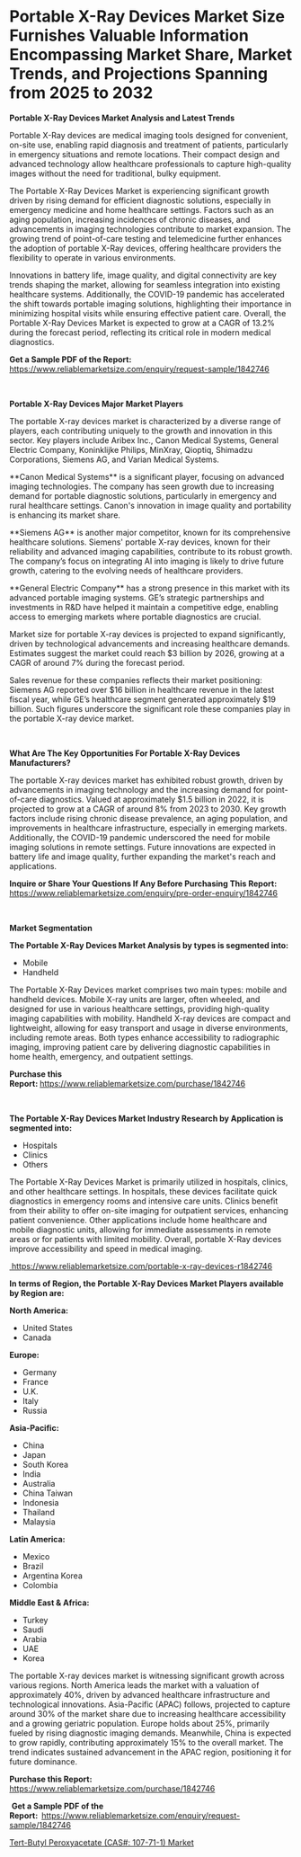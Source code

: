 <p><h1>Portable X-Ray Devices Market Size Furnishes Valuable Information Encompassing Market Share, Market Trends, and Projections Spanning from 2025 to 2032</h1></p><p><strong>Portable X-Ray Devices Market Analysis and Latest Trends</strong></p>
<p><p>Portable X-Ray devices are medical imaging tools designed for convenient, on-site use, enabling rapid diagnosis and treatment of patients, particularly in emergency situations and remote locations. Their compact design and advanced technology allow healthcare professionals to capture high-quality images without the need for traditional, bulky equipment.</p><p>The Portable X-Ray Devices Market is experiencing significant growth driven by rising demand for efficient diagnostic solutions, especially in emergency medicine and home healthcare settings. Factors such as an aging population, increasing incidences of chronic diseases, and advancements in imaging technologies contribute to market expansion. The growing trend of point-of-care testing and telemedicine further enhances the adoption of portable X-Ray devices, offering healthcare providers the flexibility to operate in various environments.</p><p>Innovations in battery life, image quality, and digital connectivity are key trends shaping the market, allowing for seamless integration into existing healthcare systems. Additionally, the COVID-19 pandemic has accelerated the shift towards portable imaging solutions, highlighting their importance in minimizing hospital visits while ensuring effective patient care. Overall, the Portable X-Ray Devices Market is expected to grow at a CAGR of 13.2% during the forecast period, reflecting its critical role in modern medical diagnostics.</p></p>
<p><strong>Get a Sample PDF of the Report:&nbsp;</strong> <a href="https://www.reliablemarketsize.com/enquiry/request-sample/1842746?utm_campaign=3550&utm_medium=2&utm_source=Github&utm_content=ia&utm_term=26032025&utm_id=portable-x-ray-devices">https://www.reliablemarketsize.com/enquiry/request-sample/1842746</a></p>
<p>&nbsp;</p>
<p><strong>Portable X-Ray Devices Major Market Players</strong></p>
<p><p>The portable X-ray devices market is characterized by a diverse range of players, each contributing uniquely to the growth and innovation in this sector. Key players include Aribex Inc., Canon Medical Systems, General Electric Company, Koninklijke Philips, MinXray, Qioptiq, Shimadzu Corporations, Siemens AG, and Varian Medical Systems.</p><p>**Canon Medical Systems** is a significant player, focusing on advanced imaging technologies. The company has seen growth due to increasing demand for portable diagnostic solutions, particularly in emergency and rural healthcare settings. Canon's innovation in image quality and portability is enhancing its market share.</p><p>**Siemens AG** is another major competitor, known for its comprehensive healthcare solutions. Siemens' portable X-ray devices, known for their reliability and advanced imaging capabilities, contribute to its robust growth. The company’s focus on integrating AI into imaging is likely to drive future growth, catering to the evolving needs of healthcare providers.</p><p>**General Electric Company** has a strong presence in this market with its advanced portable imaging systems. GE’s strategic partnerships and investments in R&D have helped it maintain a competitive edge, enabling access to emerging markets where portable diagnostics are crucial.</p><p>Market size for portable X-ray devices is projected to expand significantly, driven by technological advancements and increasing healthcare demands. Estimates suggest the market could reach $3 billion by 2026, growing at a CAGR of around 7% during the forecast period.</p><p>Sales revenue for these companies reflects their market positioning: Siemens AG reported over $16 billion in healthcare revenue in the latest fiscal year, while GE’s healthcare segment generated approximately $19 billion. Such figures underscore the significant role these companies play in the portable X-ray device market.</p></p>
<p>&nbsp;</p>
<p><strong>What Are The Key Opportunities For Portable X-Ray Devices Manufacturers?</strong></p>
<p><p>The portable X-ray devices market has exhibited robust growth, driven by advancements in imaging technology and the increasing demand for point-of-care diagnostics. Valued at approximately $1.5 billion in 2022, it is projected to grow at a CAGR of around 8% from 2023 to 2030. Key growth factors include rising chronic disease prevalence, an aging population, and improvements in healthcare infrastructure, especially in emerging markets. Additionally, the COVID-19 pandemic underscored the need for mobile imaging solutions in remote settings. Future innovations are expected in battery life and image quality, further expanding the market's reach and applications.</p></p>
<p><strong>Inquire or Share Your Questions If Any Before Purchasing This Report:</strong> <a href="https://www.reliablemarketsize.com/enquiry/pre-order-enquiry/1842746?utm_campaign=3550&utm_medium=2&utm_source=Github&utm_content=ia&utm_term=26032025&utm_id=portable-x-ray-devices">https://www.reliablemarketsize.com/enquiry/pre-order-enquiry/1842746</a></p>
<p>&nbsp;</p>
<p><strong>Market Segmentation</strong></p>
<p><strong>The Portable X-Ray Devices Market Analysis by types is segmented into:</strong></p>
<p><ul><li>Mobile</li><li>Handheld</li></ul></p>
<p><p>The Portable X-Ray Devices market comprises two main types: mobile and handheld devices. Mobile X-ray units are larger, often wheeled, and designed for use in various healthcare settings, providing high-quality imaging capabilities with mobility. Handheld X-ray devices are compact and lightweight, allowing for easy transport and usage in diverse environments, including remote areas. Both types enhance accessibility to radiographic imaging, improving patient care by delivering diagnostic capabilities in home health, emergency, and outpatient settings.</p></p>
<p><strong>Purchase this Report:&nbsp;</strong><a href="https://www.reliablemarketsize.com/purchase/1842746?utm_campaign=3550&utm_medium=2&utm_source=Github&utm_content=ia&utm_term=26032025&utm_id=portable-x-ray-devices">https://www.reliablemarketsize.com/purchase/1842746</a></p>
<p>&nbsp;</p>
<p><strong>The Portable X-Ray Devices Market Industry Research by Application is segmented into:</strong></p>
<p><ul><li>Hospitals</li><li>Clinics</li><li>Others</li></ul></p>
<p><p>The Portable X-Ray Devices Market is primarily utilized in hospitals, clinics, and other healthcare settings. In hospitals, these devices facilitate quick diagnostics in emergency rooms and intensive care units. Clinics benefit from their ability to offer on-site imaging for outpatient services, enhancing patient convenience. Other applications include home healthcare and mobile diagnostic units, allowing for immediate assessments in remote areas or for patients with limited mobility. Overall, portable X-Ray devices improve accessibility and speed in medical imaging.</p></p>
<p><a href="https://www.reliablemarketsize.com/portable-x-ray-devices-r1842746?utm_campaign=3550&utm_medium=2&utm_source=Github&utm_content=ia&utm_term=26032025&utm_id=portable-x-ray-devices">&nbsp;https://www.reliablemarketsize.com/portable-x-ray-devices-r1842746</a></p>
<p><strong>In terms of Region, the Portable X-Ray Devices Market Players available by Region are:</strong></p>
<p>
    <p> <strong> North America: </strong>
        <ul>
            <li>United States</li>
            <li>Canada</li>
        </ul>
        </p> 
    <p> <strong> Europe: </strong>
        <ul>
            <li>Germany</li>
            <li>France</li>
            <li>U.K.</li>
            <li>Italy</li>
            <li>Russia</li>
        </ul>
        </p> 
    <p> <strong> Asia-Pacific: </strong>
        <ul>
            <li>China</li>
            <li>Japan</li>
            <li>South Korea</li>
            <li>India</li>
            <li>Australia</li>
            <li>China Taiwan</li>
            <li>Indonesia</li>
            <li>Thailand</li>
            <li>Malaysia</li>
        </ul>
        </p> 
    <p> <strong> Latin America: </strong>
        <ul>
            <li>Mexico</li>
            <li>Brazil</li>
            <li>Argentina Korea</li>
            <li>Colombia</li>
        </ul>
        </p> 
    <p> <strong> Middle East & Africa: </strong>
        <ul>
            <li>Turkey</li>
            <li>Saudi</li>
            <li>Arabia</li>
            <li>UAE</li>
            <li>Korea</li>
        </ul>
    </p>
    </p>
<p><p>The portable X-ray devices market is witnessing significant growth across various regions. North America leads the market with a valuation of approximately 40%, driven by advanced healthcare infrastructure and technological innovations. Asia-Pacific (APAC) follows, projected to capture around 30% of the market share due to increasing healthcare accessibility and a growing geriatric population. Europe holds about 25%, primarily fueled by rising diagnostic imaging demands. Meanwhile, China is expected to grow rapidly, contributing approximately 15% to the overall market. The trend indicates sustained advancement in the APAC region, positioning it for future dominance.</p></p>
<p><strong>Purchase this Report: </strong><a href="https://www.reliablemarketsize.com/purchase/1842746?utm_campaign=3550&utm_medium=2&utm_source=Github&utm_content=ia&utm_term=26032025&utm_id=portable-x-ray-devices">https://www.reliablemarketsize.com/purchase/1842746</a></p>
<p>&nbsp;<strong>Get a Sample PDF of the Report:&nbsp;&nbsp;</strong><a href="https://www.reliablemarketsize.com/enquiry/request-sample/1842746?utm_campaign=3550&utm_medium=2&utm_source=Github&utm_content=ia&utm_term=26032025&utm_id=portable-x-ray-devices">https://www.reliablemarketsize.com/enquiry/request-sample/1842746</a></p>
<p><strong></strong></p>
<p><p><a href="https://github.com/oeungcolesh0/Market-Research-Report-List-1/blob/main/tert-butyl-peroxyacetate-cas-107-71-1-market.md?utm_campaign=3550&utm_medium=2&utm_source=Github&utm_content=ia&utm_term=26032025&utm_id=portable-x-ray-devices">Tert-Butyl Peroxyacetate (CAS#: 107-71-1) Market</a></p></p>